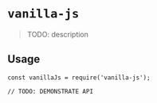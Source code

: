 # `vanilla-js`

> TODO: description

## Usage

```
const vanillaJs = require('vanilla-js');

// TODO: DEMONSTRATE API
```
